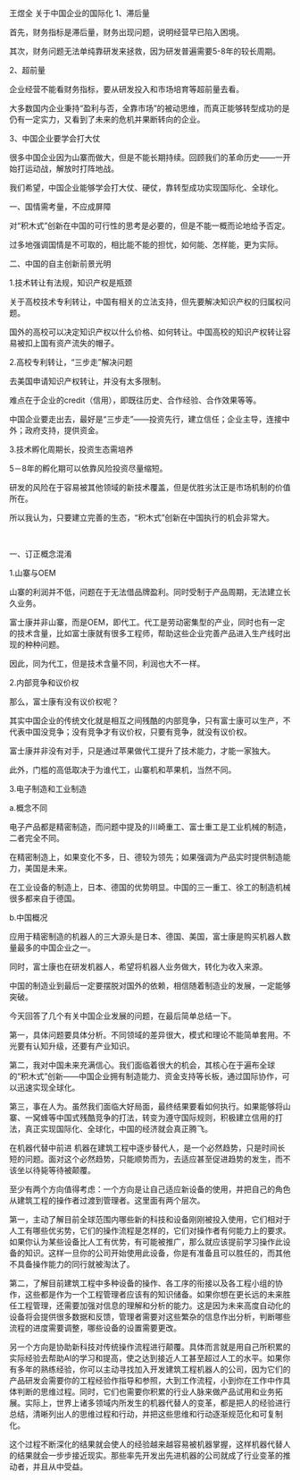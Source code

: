王煜全 关于中国企业的国际化
1、滞后量﻿

首先，财务指标是滞后量，财务出现问题，说明经营早已陷入困境。﻿

其次，财务问题无法单纯靠研发来拯救，因为研发普遍需要5-8年的较长周期。﻿

2、超前量﻿

企业经营不能看财务指标，要从研发投入和市场培育等超前量去看。﻿

大多数国内企业秉持“盈利与否，全靠市场”的被动思维，而真正能够转型成功的是仍有一定实力，又看到了未来的危机并果断转向的企业。﻿

3、中国企业要学会打大仗﻿

很多中国企业因为山寨而做大，但是不能长期持续。回顾我们的革命历史——一开始打运动战，解放时打阵地战。﻿

我们希望，中国企业能够学会打大仗、硬仗，靠转型成功实现国际化、全球化。﻿



一、国情需考量，不应成屏障﻿

对“积木式”创新在中国的可行性的思考是必要的，但是不能一概而论地给予否定。﻿

过多地强调国情是不可取的，相比能不能的担忧，如何能、怎样能，更为实际。﻿

二、中国的自主创新前景光明﻿

1.技术转让有法规，知识产权是瓶颈﻿

关于高校技术专利转让，中国有相关的立法支持，但先要解决知识产权的归属权问题。﻿

国外的高校可以决定知识产权以什么价格、如何转让。中国高校的知识产权转让容易被扣上国有资产流失的帽子。﻿

2.高校专利转让，“三步走”解决问题﻿

去美国申请知识产权转让，并没有太多限制。﻿

难点在于企业的credit（信用），即既往历史、合作经验、合作效果等等。﻿

中国企业要走出去，最好是“三步走”——投资先行，建立信任；企业主导，连接中外；政府支持，提供资金。﻿

3.技术孵化周期长，投资生态需培养﻿

5－8年的孵化期可以依靠风险投资尽量缩短。﻿

研发的风险在于容易被其他领域的新技术覆盖，但是优胜劣汰正是市场机制的价值所在。﻿

所以我认为，只要建立完善的生态，“积木式”创新在中国执行的机会非常大。﻿

﻿

一、订正概念混淆﻿

1.山寨与OEM﻿

山寨的利润并不低，问题在于无法借品牌盈利。同时受制于产品周期，无法建立长久业务。﻿

富士康并非山寨，而是OEM，即代工。代工是劳动密集型的产业，同时也有一定的技术含量，比如富士康就有很多工程师，帮助这些企业完善产品进入生产线时出现的种种问题。﻿

因此，同为代工，但是技术含量不同，利润也大不一样。﻿

2.内部竞争和议价权﻿

那么，富士康有没有议价权呢？﻿

其实中国企业的传统文化就是相互之间残酷的内部竞争，只有富士康可以生产，不代表中国没竞争；没有竞争才有议价权，只要有竞争，就没有议价权。﻿

富士康并非没有对手，只是通过苹果做代工提升了技术能力，才能一家独大。﻿

此外，门槛的高低取决于为谁代工，山寨机和苹果机，当然不同。﻿

3.电子制造和工业制造﻿

a.概念不同﻿

电子产品都是精密制造，而问题中提及的川崎重工、富士重工是工业机械的制造，二者完全不同。﻿

在精密制造上，如果变化不多，日、德较为领先；如果强调为产品实时提供制造能力，美国是未来。﻿

在工业设备的制造上，日本、德国的优势明显。中国的三一重工、徐工的制造机械很多都来自于德国。﻿

b.中国概况﻿

应用于精密制造的机器人的三大源头是日本、德国、美国，富士康是购买机器人数量最多的中国企业之一。﻿

同时，富士康也在研发机器人，希望将机器人业务做大，转化为收入来源。﻿

中国的制造业到最后一定要摆脱对国外的依赖，相信随着制造业的发展，一定能够突破。﻿

今天回答了几个有关中国企业发展的问题，在最后简单总结一下。﻿

第一，具体问题要具体分析。不同领域的差异很大，模式和理论不能简单套用。不光要有认知升级，还要有产业知识。﻿

第二，我对中国未来充满信心。我们面临着很大的机会，其核心在于遍布全球的“积木式”创新——中国企业拥有制造能力、资金支持等长板，通过国际协作，可以迅速实现全球化。﻿

第三，事在人为。虽然我们面临大好局面，最终结果要看如何执行。如果能够将山寨、一窝蜂等中国式残酷竞争的打法，转变为遵守国际规则，积极建立信用的打法，真正实现国际化、全球化，中国的经济就会真正腾飞。

在机器代替中前进
机器在建筑工程中逐步替代人，是一个必然趋势，只是时间长短的问题。面对这个必然趋势，只能顺势而为，去适应甚至促进趋势的发生，而不该坐以待毙等待被颠覆。

至少有两个方向值得考虑：一个方向是让自己适应新设备的使用，并把自己的角色从建筑工程的操作者过渡到管理者。这里面有两个层次。

第一，主动了解目前全球范围内哪些新的科技和设备刚刚被投入使用，它们相对于人工有哪些优劣势，它们的操作流程是怎样的，它们对操作者有何能力上的要求。如果你认为某些设备比人工有优势，有可能被推广，那么就应该提前学习操作此设备的知识。这样一旦你的公司开始使用此设备，你是有准备且可以胜任的，而其他不具备操作能力的同行就被淘汰了。

第二，了解目前建筑工程中多种设备的操作、各工序的衔接以及各工程小组的协作，这些都是作为一个工程管理者应该有的知识储备。如果你想在更长远的未来胜任工程管理，还需要加强对信息的理解和分析的能力。这是因为未来高度自动化的设备将会提供很多数据和反馈，管理者需要对这些繁杂的信息作出分析，判断哪些流程的进度需要调整，哪些设备的设置需要更改。

另一个方向是协助新科技对传统操作流程进行颠覆。具体而言就是用自己所积累的实际经验去帮助AI的学习和提高，使之达到接近人工甚至超过人工的水平。如果你有多年的熟练经验，你可以主动寻找加入开发建筑工程机器人的公司，因为它们的产品研发会需要你的工程经验作指导和参照，大到工作流程，小到你在工作中作具体判断的思维过程。同时，它们也需要你积累的行业人脉来做产品试用和业务拓展。实际上，世界上诸多领域内所发生的机器代替人的变革，都是把人的经验进行总结，清晰列出人的思维过程和行动，并把这些思维和行动逐渐规范化和可复制化。

这个过程不断深化的结果就会使人的经验越来越容易被机器掌握，这样机器代替人的结果就会一步步接近现实。那些率先开发出先进机器的公司就成了行业变革的推动者，并且从中受益。
